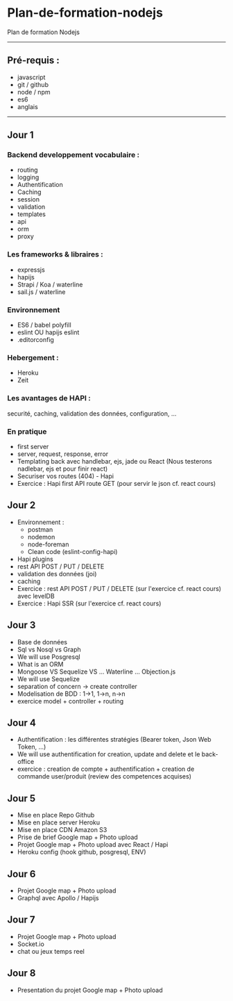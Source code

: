 # Plan-de-formation-nodejs

Plan de formation Nodejs

---

## Pré-requis :

- javascript
- git / github
- node / npm
- es6
- anglais

---

## Jour 1

### Backend developpement vocabulaire :
- routing
- logging
- Authentification
- Caching
- session
- validation
- templates
- api
- orm
- proxy

### Les frameworks & libraires :
- expressjs
- hapijs
- Strapi / Koa / waterline
- sail.js / waterline

### Environnement
- ES6 / babel polyfill
- eslint OU hapijs eslint
- .editorconfig

### Hebergement :
- Heroku
- Zeit

### Les avantages de HAPI :
securité, caching, validation des données, configuration, ...

### En pratique
- first server
- server, request, response, error
- Templating back avec handlebar, ejs, jade ou React (Nous testerons nadlebar, ejs et pour finir react)
- Securiser vos routes (404) - Hapi 
- Exercice : Hapi first API route GET (pour servir le json cf. react cours)

## Jour 2

- Environnement : 
  - postman
  - nodemon
  - node-foreman
  - Clean code (eslint-config-hapi) 
- Hapi plugins
- rest API POST / PUT / DELETE
- validation des données (joi)
- caching
- Exercice : rest API POST / PUT / DELETE (sur l'exercice cf. react cours) avec levelDB
- Exercice : Hapi SSR (sur l'exercice cf. react cours)

## Jour 3

- Base de données
- Sql vs Nosql vs Graph
- We will use Posgresql
- What is an ORM
- Mongoose VS Sequelize VS ... Waterline ... Objection.js
- We will use Sequelize
- separation of concern -> create controller
- Modelisation de BDD : 1->1, 1->n, n->n
- exercice model + controller + routing

## Jour 4


- Authentification : les différentes stratégies (Bearer token, Json Web Token, ...)
- We will use authentification for creation, update and delete et le back-office
- exercice : creation de compte + authentification + creation de commande user/produit (review des competences acquises)

## Jour 5
- Mise en place Repo Github
- Mise en place server Heroku
- Mise en place CDN Amazon S3
- Prise de brief Google map + Photo upload
- Projet Google map + Photo upload avec React / Hapi
- Heroku config (hook github, posgresql, ENV)

## Jour 6

- Projet Google map + Photo upload
- Graphql avec Apollo / Hapijs

## Jour 7

- Projet Google map + Photo upload
- Socket.io
- chat ou jeux temps reel

## Jour 8

- Presentation du projet Google map + Photo upload
